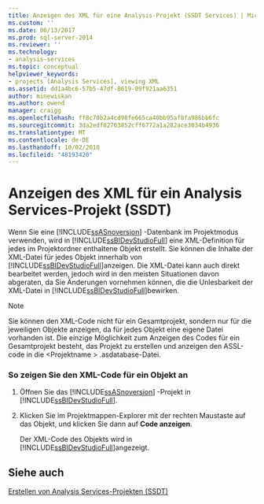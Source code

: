 ```yaml
---
title: Anzeigen des XML für eine Analysis-Projekt (SSDT Services) | Microsoft-Dokumentation
ms.custom: ''
ms.date: 06/13/2017
ms.prod: sql-server-2014
ms.reviewer: ''
ms.technology:
- analysis-services
ms.topic: conceptual
helpviewer_keywords:
- projects [Analysis Services], viewing XML
ms.assetid: dd1a4bc6-57b5-47df-8619-09f921aa6351
author: minewiskan
ms.author: owend
manager: craigg
ms.openlocfilehash: ff8c70b2a4cd98fe665ca40bb95af8fa986bb6fc
ms.sourcegitcommit: 3da2edf82763852cff6772a1a282ace3034b4936
ms.translationtype: MT
ms.contentlocale: de-DE
ms.lasthandoff: 10/02/2018
ms.locfileid: "48193420"
---
```

# <a name="view-the-xml-for-an-analysis-services-project-ssdt"></a>Anzeigen des XML für ein Analysis Services-Projekt (SSDT)
  Wenn Sie eine [!INCLUDE[ssASnoversion](../../includes/ssasnoversion-md.md)] -Datenbank im Projektmodus verwenden, wird in [!INCLUDE[ssBIDevStudioFull](../../includes/ssbidevstudiofull-md.md)] eine XML-Definition für jedes im Projektordner enthaltene Objekt erstellt. Sie können die Inhalte der XML-Datei für jedes Objekt innerhalb von [!INCLUDE[ssBIDevStudioFull](../../includes/ssbidevstudiofull-md.md)]anzeigen. Die XML-Datei kann auch direkt bearbeitet werden, jedoch wird in den meisten Situationen davon abgeraten, da Sie Änderungen vornehmen können, die die Unlesbarkeit der XML-Datei in [!INCLUDE[ssBIDevStudioFull](../../includes/ssbidevstudiofull-md.md)]bewirken.  
  
> [!NOTE]  
>  Sie können den XML-Code nicht für ein Gesamtprojekt, sondern nur für die jeweiligen Objekte anzeigen, da für jedes Objekt eine eigene Datei vorhanden ist. Die einzige Möglichkeit zum Anzeigen des Codes für ein Gesamtprojekt besteht, das Projekt zu erstellen und anzeigen den ASSL-code in die \<Projektname > .asdatabase-Datei.  
  
### <a name="to-view-the-xml-code-for-an-object"></a>So zeigen Sie den XML-Code für ein Objekt an  
  
1.  Öffnen Sie das [!INCLUDE[ssASnoversion](../../includes/ssasnoversion-md.md)] -Projekt in [!INCLUDE[ssBIDevStudioFull](../../includes/ssbidevstudiofull-md.md)].  
  
2.  Klicken Sie im Projektmappen-Explorer mit der rechten Maustaste auf das Objekt, und klicken Sie dann auf **Code anzeigen**.  
  
     Der XML-Code des Objekts wird in [!INCLUDE[ssBIDevStudioFull](../../includes/ssbidevstudiofull-md.md)]angezeigt.  
  
## <a name="see-also"></a>Siehe auch  
 [Erstellen von Analysis Services-Projekten &#40;SSDT&#41;](build-analysis-services-projects-ssdt.md)  
  
  
